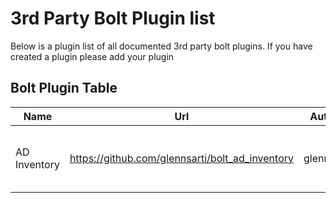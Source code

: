 # 3rd Party Bolt Plugin list

Below is a plugin list of all documented 3rd party bolt plugins.  If you have created a plugin please add your plugin

## Bolt Plugin Table
|Name|Url|Author|Category|Description|Tags|Requirements|
| --- | --- | --- | --- | --- | --- | --- |
|AD Inventory |https://github.com/glennsarti/bolt_ad_inventory |glennsarti |inventory |Bolt Plugin for getting inventory from Active Directory |windows, Active Directory, Inventory |bolt 1.x|
